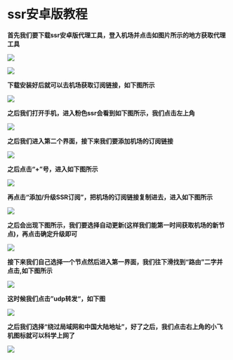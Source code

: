 # ssr安卓版教程

**首先我们要下载ssr安卓版代理工具，登入机场并点击如图片所示的地方获取代理工具**

![](../.gitbook/assets/1.png)

![](../.gitbook/assets/2.png)

**下载安装好后就可以去机场获取订阅链接，如下图所示**

![](../.gitbook/assets/4%20%281%29.png)

**之后我们打开手机，进入粉色ssr会看到如下图所示，我们点击左上角**

![](../.gitbook/assets/s1.jpg)

**之后我们进入第二个界面，接下来我们要添加机场的订阅链接**

![](../.gitbook/assets/s2.jpg)

**之后点击“+”号，进入如下图所示**

![](../.gitbook/assets/s3.jpg)

**再点击“添加/升级SSR订阅”，把机场的订阅链接复制进去，进入如下图所示**

![](../.gitbook/assets/s4.jpg)

**之后会出现下图所示，我们要选择自动更新\(这样我们能第一时间获取机场的新节点\)，再点击确定升级即可**

![](../.gitbook/assets/s5.jpg)

**接下来我们自己选择一个节点然后进入第一界面，我们往下滑找到“路由”二字并点击,如下图所示**

![](../.gitbook/assets/s6%20%281%29.jpg)

**这时候我们点击”udp转发“，如下图**

![](../.gitbook/assets/s6.jpg)

**之后我们选择“绕过局域网和中国大陆地址”，好了之后，我们点击右上角的小飞机图标就可以科学上网了**

![](../.gitbook/assets/s7.jpg)

